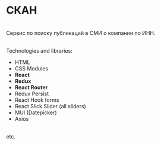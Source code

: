 # СКАН
<br>
Сервис по поиску публикаций в СМИ о компании по ИНН.<br>
<br>

Technologies and libraries:<br>
- HTML<br>
- CSS Modules<br>
- <b>React</b><br>
- <b>Redux</b><br>
- <b>React Router</b><br>
- Redux Persist<br>
- React Hook forms<br>
- React Slick Slider (all sliders)<br>
- MUI (Datepicker)<br>
- Axios<br>
<br>
etc.<br>
<br>
